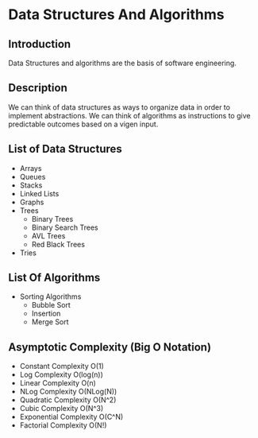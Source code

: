 # Data Structures And Algorithms

## Introduction

Data Structures and algorithms are the basis of software engineering. 

## Description

We can think of data structures as ways to organize data in order to implement abstractions. 
We can think of algorithms as instructions to give predictable outcomes based on a vigen input. 

## List of Data Structures

* Arrays
* Queues
* Stacks
* Linked Lists
* Graphs
* Trees
    - Binary Trees
    - Binary Search Trees
    - AVL Trees
    - Red Black Trees
* Tries

## List Of Algorithms

* Sorting Algorithms
    - Bubble Sort
    - Insertion
    - Merge Sort

## Asymptotic Complexity (Big O Notation)

* Constant Complexity O(1)
* Log Complexity O(log(n))
* Linear Complexity O(n)
* NLog Complexity O(NLog(N))
* Quadratic Complexity O(N^2)
* Cubic Complexity  O(N^3)
* Exponential Complexity O(C^N)
* Factorial Complexity O(N!)